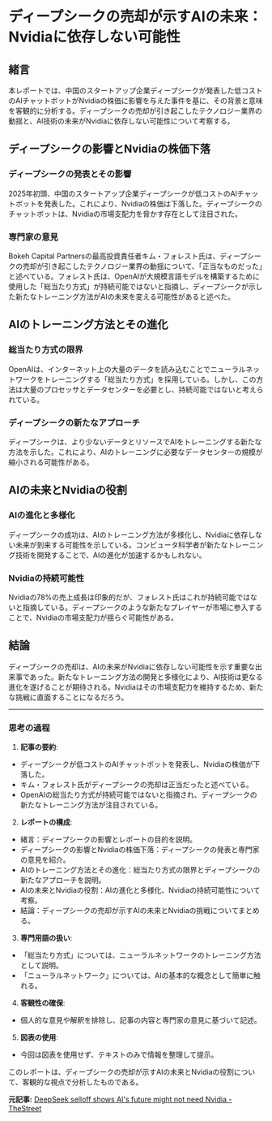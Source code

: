 # ディープシークの売却が示すAIの未来：Nvidiaに依存しない可能性

## 緒言

本レポートでは、中国のスタートアップ企業ディープシークが発表した低コストのAIチャットボットがNvidiaの株価に影響を与えた事件を基に、その背景と意味を客観的に分析する。ディープシークの売却が引き起こしたテクノロジー業界の動揺と、AI技術の未来がNvidiaに依存しない可能性について考察する。

## ディープシークの影響とNvidiaの株価下落

### ディープシークの発表とその影響

2025年初頭、中国のスタートアップ企業ディープシークが低コストのAIチャットボットを発表した。これにより、Nvidiaの株価は下落した。ディープシークのチャットボットは、Nvidiaの市場支配力を脅かす存在として注目された。

### 専門家の意見

Bokeh Capital Partnersの最高投資責任者キム・フォレスト氏は、ディープシークの売却が引き起こしたテクノロジー業界の動揺について、「正当なものだった」と述べている。フォレスト氏は、OpenAIが大規模言語モデルを構築するために使用した「総当たり方式」が持続可能ではないと指摘し、ディープシークが示した新たなトレーニング方法がAIの未来を変える可能性があると述べた。

## AIのトレーニング方法とその進化

### 総当たり方式の限界

OpenAIは、インターネット上の大量のデータを読み込むことでニューラルネットワークをトレーニングする「総当たり方式」を採用している。しかし、この方法は大量のプロセッサとデータセンターを必要とし、持続可能ではないと考えられている。

### ディープシークの新たなアプローチ

ディープシークは、より少ないデータとリソースでAIをトレーニングする新たな方法を示した。これにより、AIのトレーニングに必要なデータセンターの規模が縮小される可能性がある。

## AIの未来とNvidiaの役割

### AIの進化と多様化

ディープシークの成功は、AIのトレーニング方法が多様化し、Nvidiaに依存しない未来が到来する可能性を示している。コンピュータ科学者が新たなトレーニング技術を開発することで、AIの進化が加速するかもしれない。

### Nvidiaの持続可能性

Nvidiaの78%の売上成長は印象的だが、フォレスト氏はこれが持続可能ではないと指摘している。ディープシークのような新たなプレイヤーが市場に参入することで、Nvidiaの市場支配力が揺らぐ可能性がある。

## 結論

ディープシークの売却は、AIの未来がNvidiaに依存しない可能性を示す重要な出来事であった。新たなトレーニング方法の開発と多様化により、AI技術は更なる進化を遂げることが期待される。Nvidiaはその市場支配力を維持するため、新たな挑戦に直面することになるだろう。

---

### 思考の過程

1. **記事の要約**:
 - ディープシークが低コストのAIチャットボットを発表し、Nvidiaの株価が下落した。
 - キム・フォレスト氏がディープシークの売却は正当だったと述べている。
 - OpenAIの総当たり方式が持続可能ではないと指摘され、ディープシークの新たなトレーニング方法が注目されている。

2. **レポートの構成**:
 - 緒言：ディープシークの影響とレポートの目的を説明。
 - ディープシークの影響とNvidiaの株価下落：ディープシークの発表と専門家の意見を紹介。
 - AIのトレーニング方法とその進化：総当たり方式の限界とディープシークの新たなアプローチを説明。
 - AIの未来とNvidiaの役割：AIの進化と多様化、Nvidiaの持続可能性について考察。
 - 結論：ディープシークの売却が示すAIの未来とNvidiaの挑戦についてまとめる。

3. **専門用語の扱い**:
 - 「総当たり方式」については、ニューラルネットワークのトレーニング方法として説明。
 - 「ニューラルネットワーク」については、AIの基本的な概念として簡単に触れる。

4. **客観性の確保**:
 - 個人的な意見や解釈を排除し、記事の内容と専門家の意見に基づいて記述。

5. **図表の使用**:
 - 今回は図表を使用せず、テキストのみで情報を整理して提示。

このレポートは、ディープシークの売却が示すAIの未来とNvidiaの役割について、客観的な視点で分析したものである。

**元記事:** [DeepSeek selloff shows AI's future might not need Nvidia - TheStreet](https://www.thestreet.com/video/deepseek-selloff-shows-ais-future-might-not-need-nvidia-)